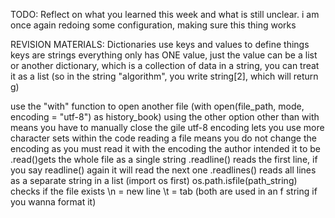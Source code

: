 TODO: Reflect on what you learned this week and what is still unclear.
i am once again redoing some configuration, making sure this thing works

REVISION MATERIALS: 
Dictionaries use keys and values to define things
keys are strings
everything only has ONE value, just the value can be a list or another dictionary, which is a collection of data
in a string, you can treat it as a list (so in the string "algorithm", you write string[2], which will return g)

use the "with" function to open another file (with open(file_path, mode, encoding = "utf-8") as history_book)
using the other option other than with means you have to manually close the gile
utf-8 encoding lets you use more character sets within the code
reading a file means you do not change the encoding as you must read it with the encoding the author intended it to be
.read()gets the whole file as a single string
.readline() reads the first line, if you say readline() again it will read the next one
.readlines() reads all lines as a separate string in a list
(import os first) os.path.isfile(path_string) checks if the file exists
\n = new line
\t = tab (both are used in an f string if you wanna format it)